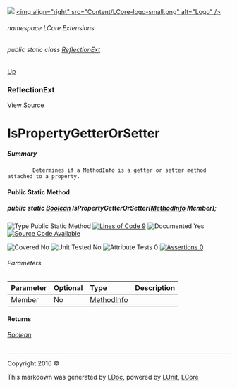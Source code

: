 ![](Content/LCore-banner-small.png "")
[&lt;img align=&quot;right&quot; src=&quot;Content/LCore-logo-small.png&quot; alt=&quot;Logo&quot; /&gt;](../README.md)

###### namespace LCore.Extensions

###### public static class [ReflectionExt](docs/ReflectionExt.md)
[Up](docs/ReflectionExt.md)

### ReflectionExt
[View Source](Extensions/Reference%20Types/ReflectionExt.cs)

# IsPropertyGetterOrSetter

##### Summary

            Determines if a MethodInfo is a getter or setter method attached to a property.
            

#### Public Static Method

##### public static <a href="https://msdn.microsoft.com/en-us/library/system.boolean.aspx" alt="">Boolean</a> IsPropertyGetterOrSetter(<a href="https://msdn.microsoft.com/en-us/library/system.reflection.methodinfo.aspx" alt="">MethodInfo</a> Member);

![Type Public Static Method](http://b.repl.ca/v1/Type-Public%20Static%20Method-blue.png "") [![Lines of Code 9](http://b.repl.ca/v1/Lines%20of%20Code-9-blue.png "")](Extensions/Reference%20Types/ReflectionExt.cs#L1326)    ![Documented Yes](http://b.repl.ca/v1/Documented-Yes-brightgreen.png "") [![Source Code Available](http://b.repl.ca/v1/Source%20Code-Available-brightgreen.png "")](Extensions/Reference%20Types/ReflectionExt.cs#L1326)

![Covered No](http://b.repl.ca/v1/Covered-No-red.png "") ![Unit Tested No](http://b.repl.ca/v1/Unit%20Tested-No-lightgrey.png "") ![Attribute Tests 0](http://b.repl.ca/v1/Attribute%20Tests-0-lightgrey.png "") [![Assertions 0](http://b.repl.ca/v1/Assertions-0-lightgrey.png "")](Extensions/Reference%20Types/ReflectionExt.cs)

###### Parameters

Parameter | Optional | Type | Description
:---  | :---  | :---  | :--- 
Member | No | [MethodInfo](https://msdn.microsoft.com/en-us/library/system.reflection.methodinfo.aspx) | 


#### Returns

###### [Boolean](https://msdn.microsoft.com/en-us/library/system.boolean.aspx)



---

Copyright 2016 &copy; [](../README.md) [](../TableOfContents.md)

This markdown was generated by [LDoc](https://github.com/CodeSingularity/LDoc), powered by [LUnit](https://github.com/CodeSingularity/LUnit), [LCore](https://github.com/CodeSingularity/LCore)
